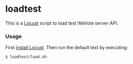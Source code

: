# loadtest
This is a [Locust] script to load test WeVote server API.
### Usage
First [install Locust].
Then run the default test by executing:
```
$ loadtest/load.sh
```
[//]: #
[Locust]: <http://locust.io>
[install Locust]: <http://docs.locust.io/en/latest/installation.html>
